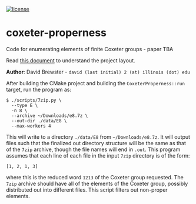[![license](https://img.shields.io/badge/license-MIT-green)](LICENSE)

# coxeter-properness

Code for enumerating elements of finite Coxeter groups - paper TBA

Read [this document](https://cliutils.gitlab.io/modern-cmake/chapters/basics/structure.html) to understand the project
layout.

**Author**: David Brewster - `david (last initial) 2 (at) illinois (dot) edu`

After building the CMake project and building the `CoxeterProperness::run`
target, run the program as:
```
$ ./scripts/7zip.py \
  --type E \
  -n 8 \
  --archive ~/Downloads/e8.7z \
  --out-dir ./data/E8 \
  --max-workers 4
```
This will write to a directory `./data/E8` from `~/Downloads/e8.7z`.
It will output files such that the finalized out directory structure will be the
same as that of the `7zip` archive, though the file names will end in `.out`.
This program assumes that each line of each file in the input `7zip` directory
is of the form:
```
[1, 2, 1, 3]
```
where this is the reduced word `1213` of the Coxeter group requested.
The `7zip` archive should have all of the elements of the Coxeter group,
possibly distributed out into different files.
This script filters out non-proper elements.
